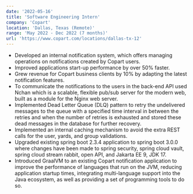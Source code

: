 ```yaml
---
date: '2022-05-16'
title: 'Software Engineering Intern'
company: 'Copart'
location: 'Dallas, Texas (Remote)'
range: 'May 2022 - Dec 2022 (7 months)'
url: 'https://www.copart.com/locations/dallas-tx-12'
---
```


- Developed an internal notification system, which offers managing operations on notifications created by Copart users.
- Improved applications start-up performance by over 50% faster.
- Grew revenue for Copart business clients by 10% by adapting the latest notification features.
- To communicate the notifications to the users in the back-end API used Nchan which is a scalable, flexible pub/sub server for the modern web, built as a module for the Nginx web server.
- Implemented Dead Letter Queue (DLQ) pattern to retry the undelivered messages to the queue with a specified time interval in between the retries and when the number of retries is exhausted and stored these dead messages in the database for further recovery.
- Implemented an internal caching mechanism to avoid the extra REST calls for the user, yards, and group validations.
- Upgraded existing spring boot 2.3.4 application to spring boot 3.0.0 where changes have been made to spring security, spring cloud vault, spring cloud stream rabbit, open API, and Jakarta EE 9, JDK 17.
- Introduced GraalVM to an existing Copart notification application to improve the performance of languages that run on the JVM, reducing application startup times, integrating multi-language support into the Java ecosystem, as well as providing a set of programming tools to do so.
